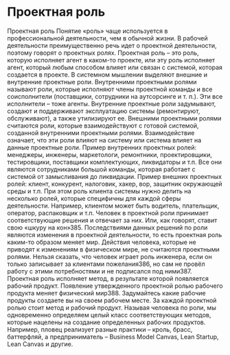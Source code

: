 # Проектная роль

Проектная роль
Понятие «роль» чаще используется в профессиональной деятельности, чем в обычной жизни. В рабочей деятельности преимущественно речь идет о проектной деятельности, поэтому говорят о проектных ролях. Проектная роль – это роль, которую исполняет агент в каком-то проекте, или эту роль исполняет агент, который любым способом влияет или связан с системой, которая создается в проекте.
В системном мышлении выделяют внешние и внутренние проектные роли. Внутренними проектными ролями называют роли, которые исполняют члены проектной команды и все соисполнители (поставщики, сотрудники на аутсорсинге и т. п.). Эти все исполнители – тоже агенты. Внутренние проектные роли задумывают, создают и поддерживают эксплуатацию системы (ремонтируют, обслуживают), а также утилизируют ее. Внешними проектными ролями считаются роли, которые взаимодействуют с готовой системой, созданной внутренними проектными ролями. Взаимодействие означает, что эти роли влияют на систему или система влияет на данные проектные роли.
Пример внутренних проектных ролей: менеджеры, инженеры, маркетологи, ремонтники, проектировщики, тестировщики, поставщики комплектующих, ликвидаторы и т.п. Все они являются сотрудниками большой команды, которая работает с системой от замысливания до ликвидации. Пример внешних проектных ролей: клиент, конкурент, налоговик, хакер, вор, защитник окружающей среды и т.п. При этом роль клиента системы нужно делить на несколько ролей, которые специфичны для каждой сферы деятельности. Например, клиентом может быть водитель, плательщик, оператор, распаковщик и т.п.
Человек в проектной роли принимает соответствующие решения и отвечает за них. Или, как говорят, ставит свою «шкуру на кон»385. Последствиями данных решений по роли являются изменения в проектной деятельности, то есть проектная роль каким-то образом меняет мир. Действия человека, которые не приводят к изменениям в физическом мире, не считаются проектными ролями. Нельзя сказать, что человек играет роль инженера, если он только записывает за клиентами пожелания386, но сам не провёл работу с этими потребностями и не подписался под ними387. Проектная роль исполняет метод, в результате которой появляется рабочий продукт. Появление утвержденного проектной ролью рабочего продукта меняет физический мир388. Задумайтесь какие рабочие продукты создаете вы на своем рабочем месте.
За каждой проектной ролью стоит метод и рабочий продукт. Называя человека по роли, мы одновременно определяем целый класс соответствующих методов, которые нацелены на создание определенных рабочих продуктов. Например, пловец реализует разные практики – кроль, брасс, баттерфляй, а предприниматель – Business Model Canvas, Lean Startup, Lean Canvas и другие.
